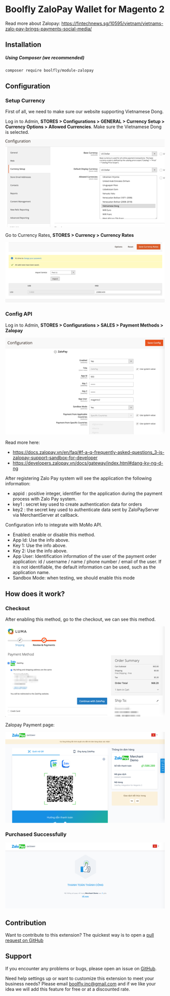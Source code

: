 # Boolfly ZaloPay Wallet for Magento 2

Read more about Zalopay: https://fintechnews.sg/10595/vietnam/vietnams-zalo-pay-brings-payments-social-media/

## Installation

##### Using Composer (we recommended)

```
composer require boolfly/module-zalopay
```

## Configuration

### Setup Currency

First of all, we need to make sure our website supporting Vietnamese Dong.

Log in to Admin, **STORES > Configurations > GENERAL > Currency Setup > Currency Options > Allowed Currencies**. Make sure the Vietnamese Dong is selected.

![Zalopay Wallet currency](https://github.com/boolfly/wiki/blob/master/magento/magento2/images/zalopay/zalopay-wallet-currency-01.png)

Go to Currency Rates, **STORES > Currency > Currency Rates**

![Zalopay Wallet currency](https://github.com/boolfly/wiki/blob/master/magento/magento2/images/zalopay/zalopay-currency-rates-01.png)

### Config API
Log in to Admin, **STORES > Configurations > SALES > Payment Methods > Zalopay**

![Zalopay Wallet Configuration](https://github.com/boolfly/wiki/blob/master/magento/magento2/images/zalopay/configuration_zalopay.png)

Read more here:

- https://docs.zalopay.vn/en/faq/#f-a-q-frequently-asked-questions_3-is-zalopay-support-sandbox-for-developer
- https://developers.zalopay.vn/docs/gateway/index.html#dang-ky-ng-d-ng

After registering Zalo Pay system will see the application the following information:
<ul>
  <li>appid : positive integer, identifier for the application during the payment process with Zalo Pay system.</li>
  <li>key1 : secret key used to create authentication data for orders </li>
  <li>key2 : the secret key used to authenticate data sent by ZaloPayServer via MerchantServer at callback.</li>
</ul>

Configuration info to integrate with MoMo API.
<ul>
   <li>Enabled: enable or disable this method.</li>
   <li>App Id: Use the info above.</li>
   <li>Key 1: Use the info above.</li>
   <li>Key 2: Use the info above.</li>
   <li>App User: Identification information of the user of the payment order application: id / username / name / phone number / email of the user. If it is not identifiable, the default information can be used, such as the application name.</li>
  <li>Sandbox Mode: when testing, we should enable this mode</li>
 </ul>
 
  ## How does it work?
  ### Checkout
 After enabling this method, go to the checkout, we can see this method.
 
 ![Zalopay Wallet Checkout]( https://github.com/boolfly/wiki/blob/master/magento/magento2/images/zalopay/m2_checkout_zalopay.png)

 Zalopay Payment page:
 
 ![Zalopay Payment page](https://github.com/boolfly/wiki/blob/master/magento/magento2/images/zalopay/zalo_pay_scan_qr.png)
 
 ### Purchased Successfully
 
  ![Zalopay Payment page](https://github.com/boolfly/wiki/blob/master/magento/magento2/images/zalopay/zalopay_sucess_payment.png)
 
  
Contribution
---
Want to contribute to this extension? The quickest way is to open a [pull request on GitHub](https://help.github.com/articles/using-pull-requests)

Support
---
If you encounter any problems or bugs, please open an issue on [GitHub](https://github.com/boolfly/zalopay/issues).

Need help settings up or want to customize this extension to meet your business needs? Please email boolfly.inc@gmail.com and if we like your idea we will add this feature for free or at a discounted rate.
